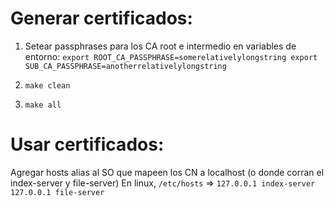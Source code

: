 Generar certificados:
=====================

1. Setear passphrases para los CA root e intermedio en variables de entorno:
`
export ROOT_CA_PASSPHRASE=somerelativelylongstring
export SUB_CA_PASSPHRASE=anotherrelativelylongstring
`

2. `make clean`
3. `make all`

Usar certificados:
==================

Agregar hosts alias al SO que mapeen los CN a localhost (o donde corran el index-server y file-server)
En linux, `/etc/hosts` =>
`
127.0.0.1 index-server
127.0.0.1 file-server
`
